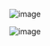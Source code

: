 ![image](https://github.com/user-attachments/assets/24211ee1-b6e0-45fc-9655-4f183f24e1f0)

![image](https://github.com/user-attachments/assets/15282813-1094-4bf4-81f2-233d3663eb10)
